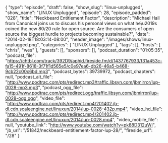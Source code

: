 {
  "type": "episode",
  "draft": false,
  "show_slug": "linux-unplugged",
  "show_name": "LINUX Unplugged",
  "episode": 28,
  "episode_padded": "028",
  "title": "Neckbeard Entitlement Factor",
  "description": "Michael Hall from Canonical joins us to discuss his personal views on what he\u2019s coined the new 80/20 rule for open source. Are the consumers of open source the biggest hurdle to projects becoming sustainable?",
  "date": "2014-02-18T18:03:14-08:00",
  "header_image": "/images/shows/linux-unplugged.png",
  "categories": [
    "LINUX Unplugged"
  ],
  "tags": [],
  "hosts": [
    "chris",
    "wes"
  ],
  "guests": [],
  "sponsors": [],
  "podcast_duration": "01:05:35",
  "podcast_file": "https://chtbl.com/track/392D9/aphid.fireside.fm/d/1437767933/f31a453c-fa15-491f-8618-3f71f1d565e5/c0e97ea6-db26-46a5-b468-9cb22c00c6bd.mp3",
  "podcast_bytes": 39739972,
  "podcast_chapters": null,
  "podcast_alt_file": "http://www.podtrac.com/pts/redirect.mp3/traffic.libsyn.com/jbmirror/lup-0028-mp3.mp3",
  "podcast_ogg_file": "http://www.podtrac.com/pts/redirect.ogg/traffic.libsyn.com/jbmirror/lup-0028-ogg.ogg",
  "video_file": "http://www.podtrac.com/pts/redirect.mp4/201402.jb-dl.cdn.scaleengine.net/linuxun/2014/lup-0028-432p.mp4",
  "video_hd_file": "http://www.podtrac.com/pts/redirect.mp4/201402.jb-dl.cdn.scaleengine.net/linuxun/2014/lup-0028.mp4",
  "video_mobile_file": null,
  "youtube_link": "http://www.youtube.com/watch?v=pk88D312uWI",
  "jb_url": "/51842/neckbeard-entitlement-factor-lup-28/",
  "fireside_url": "/28"
}

